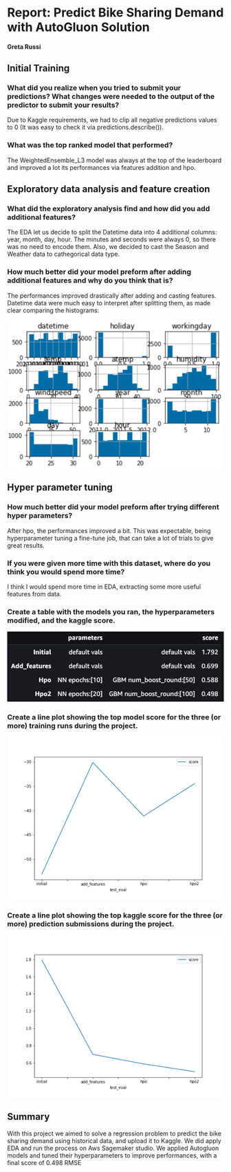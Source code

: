 # Report: Predict Bike Sharing Demand with AutoGluon Solution
#### Greta Russi

## Initial Training
### What did you realize when you tried to submit your predictions? What changes were needed to the output of the predictor to submit your results?

Due to Kaggle requirements, we had to clip all negative predictions values to 0 (It was easy to check it via predictions.describe()).


### What was the top ranked model that performed?

The WeightedEnsemble_L3 model was always at the top of the leaderboard and improved a lot its performances via features addition and hpo.



## Exploratory data analysis and feature creation
### What did the exploratory analysis find and how did you add additional features?

The EDA let us decide to split the Datetime data into 4 additional columns: year, month, day, hour. The minutes and seconds were always 0, so there was no need to encode them. 
Also, we decided to cast the Season and Weather data to cathegorical data type.

### How much better did your model preform after adding additional features and why do you think that is?

The performances improved drastically after adding and casting features. Datetime data were much easy to interpret after splitting them, as made clear comparing the histograms:

![](img/histogram.png)

## Hyper parameter tuning
### How much better did your model preform after trying different hyper parameters?

After hpo, the performances improved a bit. This was expectable, being hyperparameter tuning a fine-tune job, that can take a lot of trials to give great results.

### If you were given more time with this dataset, where do you think you would spend more time?

I think I would spend more time in EDA, extracting some more useful features from data.

### Create a table with the models you ran, the hyperparameters modified, and the kaggle score.

![](img/results.png)

### Create a line plot showing the top model score for the three (or more) training runs during the project.

![model_train_score.png](img/model_train_score.png)

### Create a line plot showing the top kaggle score for the three (or more) prediction submissions during the project.

![model_test_score.png](img/model_test_score.png)

## Summary

With this project we aimed to solve a regression problem to predict the bike sharing demand using historical data, and upload it to Kaggle. We did apply EDA and run the process on Aws Sagemaker studio. We applied Autogluon models and tuned their hyperparameters to improve performances, with a final score of 0.498 RMSE 
